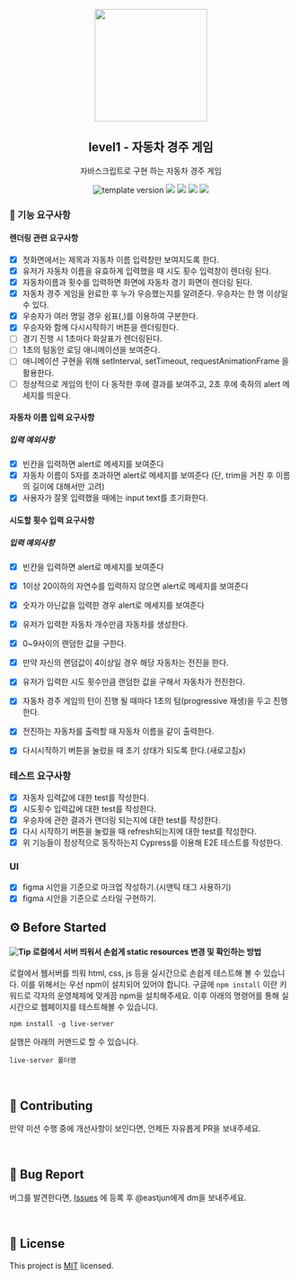<p align="middle" >
  <img width="200px;" src="https://user-images.githubusercontent.com/50367798/106415730-2645a280-6493-11eb-876c-ef7172652261.png"/>
</p>
<h2 align="middle">level1 - 자동차 경주 게임</h2>
<p align="middle">자바스크립트로 구현 하는 자동차 경주 게임</p>
<p align="middle">
  <img src="https://img.shields.io/badge/version-1.0.0-blue?style=flat-square" alt="template version"/>
  <img src="https://img.shields.io/badge/language-html-red.svg?style=flat-square"/>
  <img src="https://img.shields.io/badge/language-css-blue.svg?style=flat-square"/>
  <img src="https://img.shields.io/badge/language-js-yellow.svg?style=flat-square"/>
  <img src="https://img.shields.io/badge/license-MIT-brightgreen.svg?style=flat-square"/>
</p>

### 🎯 기능 요구사항

#### 렌더링 관련 요구사항

- [x] 첫화면에서는 제목과 자동차 이름 입력창만 보여지도록 한다.
- [x] 유저가 자동차 이름을 유효하게 입력했을 때 시도 횟수 입력창이 렌더링 된다.
- [x] 자동차이름과 횟수를 입력하면 화면에 자동차 경기 화면이 렌더링 된다.
- [x] 자동차 경주 게임을 완료한 후 누가 우승했는지를 알려준다. 우승자는 한 명 이상일 수 있다.
- [x] 우승자가 여러 명일 경우 쉼표(,)를 이용하여 구분한다.
- [x] 우승자와 함께 다시시작하기 버튼을 렌더링한다.
- [ ] 경기 진행 시 1초마다 화살표가 렌더링된다.
- [ ] 1초의 텀동안 로딩 애니메이션을 보여준다.
- [ ] 애니메이션 구현을 위해 setInterval, setTimeout, requestAnimationFrame 을 활용한다.
- [ ] 정상적으로 게임의 턴이 다 동작한 후에 결과를 보여주고, 2초 후에 축하의 alert 메세지를 띄운다.

#### 자동차 이름 입력 요구사항

##### 입력 예외사항

- [x] 빈칸을 입력하면 alert로 메세지를 보여준다
- [x] 자동차 이름이 5자를 초과하면 alert로 메세지를 보여준다 (단, trim을 거친 후 이름의 길이에 대해서만 고려)
- [x] 사용자가 잘못 입력했을 때에는 input text를 초기화한다.

#### 시도할 횟수 입력 요구사항

##### 입력 예외사항

- [x] 빈칸을 입력하면 alert로 메세지를 보여준다
- [x] 1이상 20이하의 자연수를 입력하지 않으면 alert로 메세지를 보여준다
- [x] 숫자가 아닌값을 입력한 경우 alert로 메세지를 보여준다

- [x] 유저가 입력한 자동차 개수만큼 자동차를 생성한다.
- [x] 0~9사이의 랜덤한 값을 구한다.
- [x] 만약 자신의 랜덤값이 4이상일 경우 해당 자동차는 전진을 한다.
- [x] 유저가 입력한 시도 횟수만큼 랜덤한 값을 구해서 자동차가 전진한다.
- [x] 자동차 경주 게임의 턴이 진행 될 때마다 1초의 텀(progressive 재생)을 두고 진행한다.
- [x] 전진하는 자동차를 출력할 때 자동차 이름을 같이 출력한다.
- [x] 다시시작하기 버튼을 눌렀을 때 초기 상태가 되도록 한다.(새로고침x)

### 테스트 요구사항

- [x] 자동차 입력값에 대한 test를 작성한다.
- [x] 시도횟수 입력값에 대한 test를 작성한다.
- [x] 우승자에 관한 결과가 랜더링 되는지에 대한 test를 작성한다.
- [x] 다시 시작하기 버튼을 눌렀을 때 refresh되는지에 대한 test를 작성한다.
- [x] 위 기능들이 정상적으로 동작하는지 Cypress를 이용해 E2E 테스트를 작성한다.

### UI

- [x] figma 시안을 기준으로 마크업 작성하기.(시맨틱 태그 사용하기)
- [x] figma 시안을 기준으로 스타일 구현하기.

## ⚙️ Before Started

#### <img alt="Tip" src="https://img.shields.io/static/v1.svg?label=&message=Tip&style=flat-square&color=673ab8"> 로컬에서 서버 띄워서 손쉽게 static resources 변경 및 확인하는 방법

로컬에서 웹서버를 띄워 html, css, js 등을 실시간으로 손쉽게 테스트해 볼 수 있습니다. 이를 위해서는 우선 npm이 설치되어 있어야 합니다. 구글에 `npm install` 이란 키워드로 각자의 운영체제에 맞게끔 npm을 설치해주세요. 이후 아래의 명령어를 통해 실시간으로 웹페이지를 테스트해볼 수 있습니다.

```
npm install -g live-server
```

실행은 아래의 커맨드로 할 수 있습니다.

```
live-server 폴더명
```

<br>

## 👏 Contributing

만약 미션 수행 중에 개선사항이 보인다면, 언제든 자유롭게 PR을 보내주세요.

<br>

## 🐞 Bug Report

버그를 발견한다면, [Issues](https://github.com/woowacourse/javascript-racingcar/issues) 에 등록 후 @eastjun에게 dm을 보내주세요.

<br>

## 📝 License

This project is [MIT](https://github.com/woowacourse/javascript-racingcar/blob/main/LICENSE) licensed.
